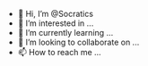 - 👋 Hi, I’m @Socratics
- 👀 I’m interested in ...
- 🌱 I’m currently learning ...
- 💞️ I’m looking to collaborate on ...
- 📫 How to reach me ...

<!---
Socratics/Socratics is a ✨ special ✨ repository because its `README.md` (this file) appears on your GitHub profile.
You can click the Preview link to take a look at your changes.
--->

